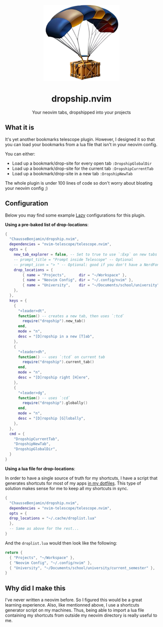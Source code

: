 <div align="center">

<img alt="A parachute dropping a crate" src="assets/logo.png" width="250px" />

# dropship.nvim

Your neovim tabs, dropshipped into your projects

</div>

## What it is

It's yet another bookmarks telescope plugin. However, I designed it so that you
can load your bookmarks from a lua file that isn't in your neovim config.

You can either:

- Load up a bookmark/drop-site for every open tab `:DropshipGlobalDir`
- Load up a bookmark/drop-site for the current tab `:DropshipCurrentTab`
- Load up a bookmark/drop-site in a new tab `:DropshipNewTab`

The whole plugin is under 100 lines of code so don't worry about bloating your
neovim config ;)

## Configuration

Below you may find some example [Lazy][2] configurations for this
plugin.

**Using a pre-baked list of drop-locations**:

```lua
{
  "ChausseBenjamin/dropship.nvim",
  dependencies = "nvim-telescope/telescope.nvim",
  opts = {
    new_tab_explorer = false, -- Set to true to use `:Exp` on new tabs
    -- prompt_title = "Prompt inside Telescope" -- Optional
    -- prompt_icon = "> " -- Optional: good if you don't have a NerdFont
    drop_locations = {
        { name = "Projects",      dir = "~/Workspace" },
        { name = "Neovim Config", dir = "~/.config/nvim" },
        { name = "University",    dir = "~/Documents/school/university" },
    },
  },
  keys = {
    {
      "<leader>dt",
      function() -- creates a new tab, then uses `:tcd`
        require("dropship").new_tab()
      end,
      mode = "n",
      desc = "[D]ropship in a new [T]ab",
    },
    {
      "<leader>dh",
      function() -- uses `:tcd` on current tab
        require("dropship").current_tab()
      end,
      mode = "n",
      desc = "[D]ropship right [H]ere",
    },
    {
      "<leader>dg",
      function() -- uses `:cd`
        require("dropship").globally()
      end,
      mode = "n",
      desc = "[D]ropship [G]lobally",
    },
  },
  cmd = {
    "DropshipCurrentTab",
    "DropshipNewTab",
    "DropshipGlobalDir",
  }
}
```


**Using a lua file for drop-locations**:

In order to have a single source of truth for my shortcuts, I have a script
that generates shortcuts for most of my apps [in my dotfiles][1]. This type of
solution makes sense for me to keep all my shortcuts in sync.

```lua
{
  "ChausseBenjamin/dropship.nvim",
  dependencies = "nvim-telescope/telescope.nvim",
  opts = {
  drop_locations = "~/.cache/droplist.lua"
  },
  -- Same as above for the rest...
}
```

And the `droplist.lua` would then look like the following:

```lua
return {
  { "Projects", "~/Workspace" },
  { "Neovim Config", "~/.config/nvim" },
  { "University", "~/Documents/school/university/current_semester" },
}
```

## Why did I make this

I've never written a neovim before. So I figured this would be a great learning experience.
Also, like mentionned above, I use a shortcuts generator script on my machines. Thus, being
able to import a lua file containing my shortcuts from outside my neovim directory is really
useful to me.


[1]: https://github.com/ChausseBenjamin/dotfiles/blob/master/.local/bin/shortcutgen
[2]: https://github.com/folke/lazy.nvim
